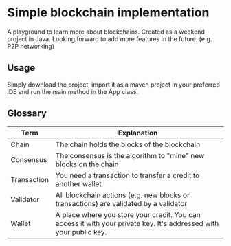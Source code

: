 # Simple blockchain implementation

A playground to learn more about blockchains. Created as a weekend project in Java. Looking forward to add more features in the future. (e.g. P2P networking)

## Usage

Simply download the project, import it as a maven project in your preferred IDE and run the main method in the App class.

## Glossary

|Term      |Explanation|
|----------|-----------|
|Chain|The chain holds the blocks of the blockchain|
|Consensus|The consensus is the algorithm to "mine" new blocks on the chain|
|Transaction|You need a transaction to transfer a credit to another wallet|
|Validator|All blockchain actions (e.g. new blocks or transactions) are validated by a validator|
|Wallet|A place where you store your credit. You can access it with your private key. It's addressed with your public key.|

